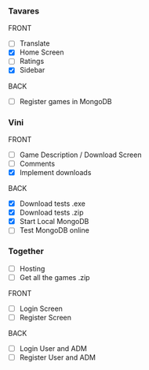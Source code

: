 ### Tavares

FRONT

- [ ] Translate
- [X] Home Screen
- [ ] Ratings
- [X] Sidebar

BACK

- [ ] Register games in MongoDB

### Vini

FRONT 

- [ ] Game Description / Download Screen
- [ ] Comments
- [x] Implement downloads

BACK

- [x] Download tests .exe
- [x] Download tests .zip
- [x] Start Local MongoDB 
- [ ] Test MongoDB online

### Together

- [ ] Hosting
- [ ] Get all the games .zip

FRONT 

- [ ] Login Screen 
- [ ] Register Screen

BACK

- [ ] Login User and ADM
- [ ] Register User and ADM
